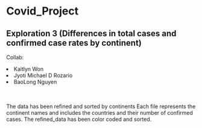 # Covid_Project

## Exploration 3 (Differences in total cases and confirmed case rates by continent)

Collab:
<li>Kaitlyn Won</li>
<li>Jyoti Michael D Rozario</li>
<li>BaoLong Nguyen</li>

<br></br>
The data has been refined and sorted by continents
Each file represents the continent names and includes the countries and their number of confirmed cases.
The refined_data has been color coded and sorted.


